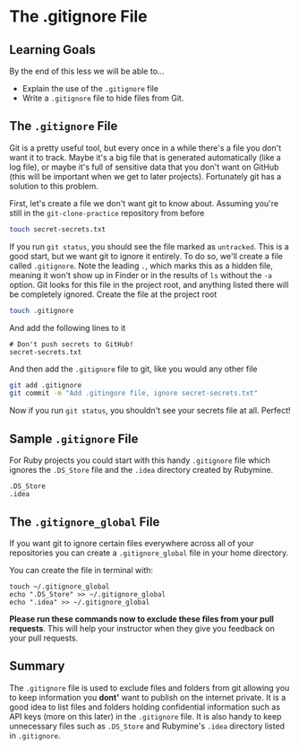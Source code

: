 # The .gitignore File

## Learning Goals

By the end of this less we will be able to...

- Explain the use of the `.gitignore` file
- Write a `.gitignore` file to hide files from Git.

## The `.gitignore` File

Git is a pretty useful tool, but every once in a while there's a file you don't want it to track. Maybe it's a big file that is generated automatically (like a log file), or maybe it's full of sensitive data that you don't want on GitHub (this will be important when we get to later projects). Fortunately git has a solution to this problem.

First, let's create a file we don't want git to know about. Assuming you're still in the `git-clone-practice` repository from before

```bash
touch secret-secrets.txt
```

If you run `git status`, you should see the file marked as `untracked`. This is a good start, but we want git to ignore it entirely. To do so, we'll create a file called `.gitignore`. Note the leading `.`, which marks this as a hidden file, meaning it won't show up in Finder or in the results of `ls` without the `-a` option. Git looks for this file in the project root, and anything listed there will be completely ignored. Create the file at the project root

```bash
touch .gitignore
```

And add the following lines to it

```gitignore
# Don't push secrets to GitHub!
secret-secrets.txt
```

And then add the `.gitignore` file to git, like you would any other file

```bash
git add .gitignore
git commit -m "Add .gitingore file, ignore secret-secrets.txt"
```

Now if you run `git status`, you shouldn't see your secrets file at all. Perfect!

## Sample `.gitignore` File

For Ruby projects you could start with this handy `.gitignore` file which ignores the `.DS_Store` file and the `.idea` directory created by Rubymine.

```.gitignore
.DS_Store
.idea
```

## The `.gitignore_global` File

If you want git to ignore certain files everywhere across all of your repositories you can create a `.gitignore_global` file in your home directory.

You can create the file in terminal with:

```
touch ~/.gitignore_global
echo ".DS_Store" >> ~/.gitignore_global
echo ".idea" >> ~/.gitignore_global
```

**Please run these commands now to exclude these files from your pull requests**.  This will help your instructor when they give you feedback on your pull requests.

## Summary

The `.gitignore` file is used to exclude files and folders from git allowing you to keep information you **dont'** want to publish on the internet private.  It is a good idea to list files and folders holding confidential information such as API keys (more on this later) in the `.gitignore` file.  It is also handy to keep unnecessary files such as `.DS_Store` and Rubymine's `.idea` directory listed in `.gitignore`.